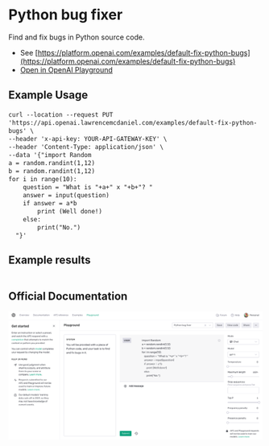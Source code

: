 # Python bug fixer

Find and fix bugs in Python source code.

- See [https://platform.openai.com/examples/default-fix-python-bugs](https://platform.openai.com/examples/default-fix-python-bugs)
- [Open in OpenAI Playground](https://platform.openai.com/playground/p/default-fix-python-bugs)

## Example Usage

```console
curl --location --request PUT 'https://api.openai.lawrencemcdaniel.com/examples/default-fix-python-bugs' \
--header 'x-api-key: YOUR-API-GATEWAY-KEY' \
--header 'Content-Type: application/json' \
--data '{"import Random
a = random.randint(1,12)
b = random.randint(1,12)
for i in range(10):
    question = "What is "+a+" x "+b+"? "
    answer = input(question)
    if answer = a*b
        print (Well done!)
    else:
        print("No.")
  "}'
```

## Example results

```json

```

## Official Documentation

![OpenAI Playground](https://raw.githubusercontent.com/FullStackWithLawrence/aws-openai/main/doc/examples/example-09-fix-python-bugs.png "OpenAI Playground")

